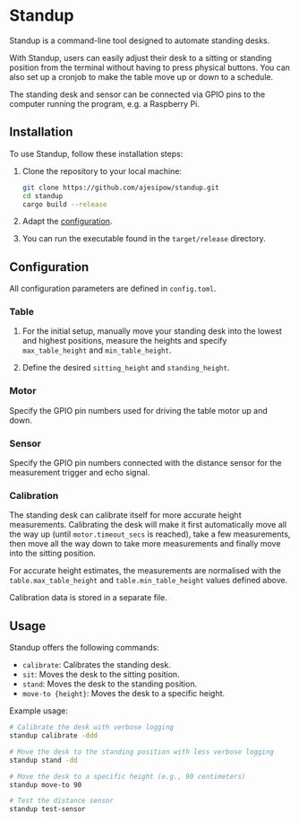# Standup

Standup is a command-line tool designed to automate standing desks.

With Standup, users can easily adjust their desk to a sitting or standing position from the terminal without having to press physical buttons. You can also set up a cronjob to make the table move up or down to a schedule.

The standing desk and sensor can be connected via GPIO pins to the computer running the program, e.g. a Raspberry Pi.

## Installation

To use Standup, follow these installation steps:

1. Clone the repository to your local machine:

    ```bash
    git clone https://github.com/ajesipow/standup.git
    cd standup
    cargo build --release
    ```
2. Adapt the [configuration](#configuration).

3. You can run the executable found in the `target/release` directory.


## Configuration

All configuration parameters are defined in `config.toml`.

### Table

1. For the initial setup, manually move your standing desk into the lowest and highest positions, measure the heights and specify `max_table_height` and `min_table_height`.

2. Define the desired `sitting_height` and `standing_height`.

### Motor

Specify the GPIO pin numbers used for driving the table motor up and down.

### Sensor

Specify the GPIO pin numbers connected with the distance sensor for the measurement trigger and echo signal.


### Calibration

The standing desk can calibrate itself for more accurate height measurements.
Calibrating the desk will make it first automatically move all the way up (until `motor.timeout_secs` is reached), take a few measurements, then move all the way down to take more measurements and finally move into the sitting position.

For accurate height estimates, the measurements are normalised with the `table.max_table_height` and `table.min_table_height` values defined above.

Calibration data is stored in a separate file.

## Usage

Standup offers the following commands:

- `calibrate`: Calibrates the standing desk.
- `sit`: Moves the desk to the sitting position.
- `stand`: Moves the desk to the standing position.
- `move-to {height}`: Moves the desk to a specific height.


Example usage:

```bash
# Calibrate the desk with verbose logging
standup calibrate -ddd

# Move the desk to the standing position with less verbose logging
standup stand -dd

# Move the desk to a specific height (e.g., 90 centimeters)
standup move-to 90

# Test the distance sensor
standup test-sensor
```
